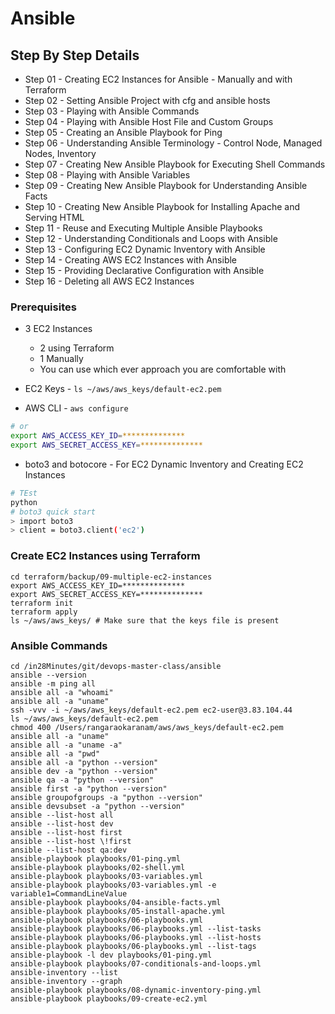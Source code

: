 # Ansible

## Step By Step Details
- Step 01 - Creating EC2 Instances for Ansible - Manually and with Terraform
- Step 02 - Setting Ansible Project with cfg and ansible hosts
- Step 03 - Playing with Ansible Commands
- Step 04 - Playing with Ansible Host File and Custom Groups
- Step 05 - Creating an Ansible Playbook for Ping
- Step 06 - Understanding Ansible Terminology - Control Node, Managed Nodes, Inventory
- Step 07 - Creating New Ansible Playbook for Executing Shell Commands
- Step 08 - Playing with Ansible Variables
- Step 09 - Creating New Ansible Playbook for Understanding Ansible Facts
- Step 10 - Creating New Ansible Playbook for Installing Apache and Serving HTML
- Step 11 - Reuse and Executing Multiple Ansible Playbooks
- Step 12 - Understanding Conditionals and Loops with Ansible
- Step 13 - Configuring EC2 Dynamic Inventory with Ansible
- Step 14 - Creating AWS EC2 Instances with Ansible
- Step 15 - Providing Declarative Configuration with Ansible
- Step 16 - Deleting all AWS EC2 Instances

### Prerequisites
- 3 EC2 Instances 
    - 2 using Terraform
    - 1 Manually
    - You can use which ever approach you are comfortable with

- EC2 Keys - `ls ~/aws/aws_keys/default-ec2.pem`

- AWS CLI - `aws configure`
```sh
# or
export AWS_ACCESS_KEY_ID=**************
export AWS_SECRET_ACCESS_KEY=**************
```

- boto3 and botocore - For EC2 Dynamic Inventory and Creating EC2 Instances
```sh
# TEst
python
# boto3 quick start
> import boto3
> client = boto3.client('ec2')
```

### Create EC2 Instances using Terraform

```
cd terraform/backup/09-multiple-ec2-instances
export AWS_ACCESS_KEY_ID=**************
export AWS_SECRET_ACCESS_KEY=**************
terraform init
terraform apply
ls ~/aws/aws_keys/ # Make sure that the keys file is present
```

### Ansible Commands

```
cd /in28Minutes/git/devops-master-class/ansible 
ansible --version
ansible -m ping all
ansible all -a "whoami"
ansible all -a "uname"
ssh -vvv -i ~/aws/aws_keys/default-ec2.pem ec2-user@3.83.104.44
ls ~/aws/aws_keys/default-ec2.pem
chmod 400 /Users/rangaraokaranam/aws/aws_keys/default-ec2.pem
ansible all -a "uname"
ansible all -a "uname -a"
ansible all -a "pwd"
ansible all -a "python --version"
ansible dev -a "python --version"
ansible qa -a "python --version"
ansible first -a "python --version"
ansible groupofgroups -a "python --version"
ansible devsubset -a "python --version"
ansible --list-host all
ansible --list-host dev
ansible --list-host first
ansible --list-host \!first
ansible --list-host qa:dev
ansible-playbook playbooks/01-ping.yml
ansible-playbook playbooks/02-shell.yml 
ansible-playbook playbooks/03-variables.yml 
ansible-playbook playbooks/03-variables.yml -e variable1=CommandLineValue
ansible-playbook playbooks/04-ansible-facts.yml 
ansible-playbook playbooks/05-install-apache.yml 
ansible-playbook playbooks/06-playbooks.yml 
ansible-playbook playbooks/06-playbooks.yml --list-tasks
ansible-playbook playbooks/06-playbooks.yml --list-hosts
ansible-playbook playbooks/06-playbooks.yml --list-tags
ansible-playbook -l dev playbooks/01-ping.yml
ansible-playbook playbooks/07-conditionals-and-loops.yml 
ansible-inventory --list
ansible-inventory --graph
ansible-playbook playbooks/08-dynamic-inventory-ping.yml 
ansible-playbook playbooks/09-create-ec2.yml 

```